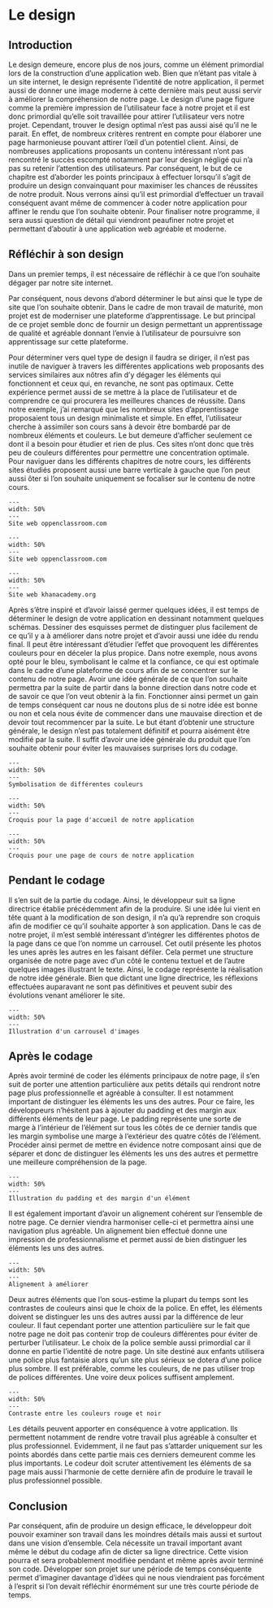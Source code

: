 # Le design
## Introduction
Le design demeure, encore plus de nos jours, comme un élément primordial lors de la construction d’une application web. Bien que n’étant pas vitale à un site internet, le design représente l’identité de notre application, il permet aussi de donner une image moderne à cette dernière mais peut aussi servir à améliorer la compréhension de notre page. Le design d’une page figure comme la première impression de l’utilisateur face à notre projet et il est donc primordial qu’elle soit travaillée pour attirer l’utilisateur vers notre projet. Cependant, trouver le design optimal n’est pas aussi aisé qu’il ne le parait. En effet, de nombreux critères rentrent en compte pour élaborer une page harmonieuse pouvant attirer l’œil d’un potentiel client. Ainsi, de nombreuses applications proposants un contenu intéressant n’ont pas rencontré le succès escompté notamment par leur design négligé qui n’a pas su retenir l’attention des utilisateurs. Par conséquent, le but de ce chapitre est d’aborder les points principaux à effectuer lorsqu’il s’agit de produire un design convainquant pour maximiser les chances de réussites de notre produit. Nous verrons ainsi qu’il est primordial d’effectuer un travail conséquent avant même de commencer à coder notre application pour affiner le rendu que l’on souhaite obtenir. Pour finaliser notre programme, il sera aussi question de détail qui viendront peaufiner notre projet et permettant d’aboutir à une application web agréable et moderne. 
## Réfléchir à son design
Dans un premier temps, il est nécessaire de réfléchir à ce que l’on souhaite dégager par notre site internet.  

Par conséquent, nous devons d’abord déterminer le but ainsi que le type de site que l’on souhaite obtenir. Dans le cadre de mon travail de maturité, mon projet est de moderniser une plateforme d’apprentissage. Le but principal de ce projet semble donc de fournir un design permettant un apprentissage de qualité et agréable donnant l’envie à l’utilisateur de poursuivre son apprentissage sur cette plateforme. 

Pour déterminer vers quel type de design il faudra se diriger, il n’est pas inutile de naviguer à travers les différentes applications web proposants des services similaires aux nôtres afin d’y dégager les éléments qui fonctionnent et ceux qui, en revanche, ne sont pas optimaux. Cette expérience permet aussi de se mettre à la place de l’utilisateur et de comprendre ce qui procurera les meilleures chances de réussite. Dans notre exemple, j’ai remarqué que les nombreux sites d’apprentissage proposaient tous un design minimaliste et simple. En effet, l’utilisateur cherche à assimiler son cours sans à devoir être bombardé par de nombreux éléments et couleurs. Le but demeure d’afficher seulement ce dont il a besoin pour étudier et rien de plus. Ces sites n’ont donc que très peu de couleurs différentes pour permettre une concentration optimale. Pour naviguer dans les différents chapitres de notre cours, les différents sites étudiés proposent aussi une barre verticale à gauche que l’on peut aussi ôter si l’on souhaite uniquement se focaliser sur le contenu de notre cours.
```{figure} images/openclassroom_1.png
---
width: 50%
---
Site web oppenclassroom.com
```
```{figure} images/openclassroom_2.png
---
width: 50%
---
Site web oppenclassroom.com
```
```{figure} images/khan_1.png
---
width: 50%
---
Site web khanacademy.org
```
Après s’être inspiré et d’avoir laissé germer quelques idées, il est temps de déterminer le design de votre application en dessinant notamment quelques schémas. Dessiner des esquisses permet de distinguer plus facilement de ce qu’il y a à améliorer dans notre projet et d’avoir aussi une idée du rendu final. Il peut être intéressant d’étudier l’effet que provoquent les différentes couleurs pour en déceler la plus propice. Dans notre exemple, nous avons opté pour le bleu, symbolisant le calme et la confiance, ce qui est optimale dans le cadre d’une plateforme de cours afin de se concentrer sur le contenu de notre page. Avoir une idée générale de ce que l’on souhaite permettra par la suite de partir dans la bonne direction dans notre code et de savoir ce que l’on veut obtenir à la fin. Fonctionner ainsi permet un gain de temps conséquent car nous ne doutons plus de si notre idée est bonne ou non et cela nous évite de commencer dans une mauvaise direction et de devoir tout recommencer par la suite. Le but étant d’obtenir une structure générale, le design n’est pas totalement définitif et pourra aisément être modifié par la suite. Il suffit d’avoir une idée générale du produit que l’on souhaite obtenir pour éviter les mauvaises surprises lors du codage. 

```{figure} images/couleur_sym.gif
---
width: 50%
---
Symbolisation de différentes couleurs
```
```{figure} images/design_3.png
---
width: 50%
---
Croquis pour la page d'accueil de notre application
```
```{figure} images/design_2.png
---
width: 50%
---
Croquis pour une page de cours de notre application
```
## Pendant le codage
Il s’en suit de la partie du codage. Ainsi, le développeur suit sa ligne directrice établie précédemment afin de la produire. Si une idée lui vient en tête quant à la modification de son design, il n’a qu’à reprendre son croquis afin de modifier ce qu’il souhaite apporter à son application. Dans le cas de notre projet, il m’est semblé intéressant d’intégrer les différentes photos de la page dans ce que l’on nomme un carrousel. Cet outil présente les photos les unes après les autres en les faisant défiler. Cela permet une structure organisée de notre page avec d’un côté le contenu textuel et de l’autre quelques images illustrant le texte. Ainsi, le codage représente la réalisation de notre idée générale. Bien que dictant une ligne directrice, les réflexions effectuées auparavant ne sont pas définitives et peuvent subir des évolutions venant améliorer le site. 
```{figure} images/carrousel.jpg
---
width: 50%
---
Illustration d'un carrousel d'images
```
## Après le codage
 Après avoir terminé de coder les éléments principaux de notre page, il s’en suit de porter une attention particulière aux petits détails qui rendront notre page plus professionnelle et agréable à consulter. Il est notamment important de distinguer les éléments les uns des autres. Pour ce faire, les développeurs n’hésitent pas à ajouter du padding et des margin aux différents éléments de leur page. Le padding représente une sorte de marge à l’intérieur de l’élément sur tous les côtés de ce dernier tandis que les margin symbolise une marge à l’extérieur des quatre côtés de l’élément. Procéder ainsi permet de mettre en évidence notre composant ainsi que de séparer et donc de distinguer les éléments les uns des autres et permettre une meilleure compréhension de la page.
```{figure} images/padding.png
---
width: 50%
---
Illustration du padding et des margin d'un élément
```
Il est également important d’avoir un alignement cohérent sur l’ensemble de notre page. Ce dernier viendra harmoniser celle-ci et permettra ainsi une navigation plus agréable. Un alignement bien effectué donne une impression de professionnalisme et permet aussi de bien distinguer les éléments les uns des autres.
```{figure} images/alignement_f.png
---
width: 50%
---
Alignement à améliorer
```
Deux autres éléments que l’on sous-estime la plupart du temps sont les contrastes de couleurs ainsi que le choix de la police. En effet, les éléments doivent se distinguer les uns des autres aussi par la différence de leur couleur. Il faut cependant porter une attention particulière sur le fait que notre page ne doit pas contenir trop de couleurs différentes pour éviter de perturber l’utilisateur. Le choix de la police semble aussi primordial car il donne en partie l’identité de notre page. Un site destiné aux enfants utilisera une police plus fantaisie alors qu’un site plus sérieux se dotera d’une police plus sombre. Il est préférable, comme les couleurs, de ne pas utiliser trop de polices différentes. Une voire deux polices suffisent amplement. 
```{figure} images/contraste.png
---
width: 50%
---
Contraste entre les couleurs rouge et noir
```
Les détails peuvent apporter en conséquence à votre application. Ils permettent notamment de rendre votre travail plus agréable à consulter et plus professionnel. Evidemment, il ne faut pas s’attarder uniquement sur les points abordés dans cette partie mais ces derniers demeurent comme les plus importants. Le codeur doit scruter attentivement les éléments de sa page mais aussi l’harmonie de cette dernière afin de produire le travail le plus professionnel possible. 
## Conclusion
Par conséquent, afin de produire un design efficace, le développeur doit pouvoir examiner son travail dans les moindres détails mais aussi et surtout dans une vision d’ensemble. Cela nécessite un travail important avant même le début du codage afin de dicter sa ligne directrice. Cette vision pourra et sera probablement modifiée pendant et même après avoir terminé son code. Développer son projet sur une période de temps conséquente permet d’imaginer davantage d’idées qui ne nous viendraient pas forcément à l’esprit si l’on devait réfléchir énormément sur une très courte période de temps. 
 